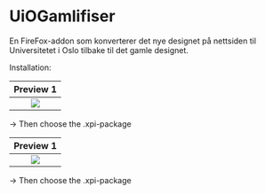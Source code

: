 # UiOGamlifiser
En FireFox-addon som konverterer det nye designet på nettsiden til Universitetet i Oslo tilbake til det gamle designet.

Installation:

Preview 1                  |
:-------------------------:|
![](https://image.prntscr.com/image/emTz4_kcSOypZ3geC3aSJA.png)             |

-> Then choose the .xpi-package


Preview 1                  |
:-------------------------:|
![](https://i.imgur.com/287XgAh.png)             |

-> Then choose the .xpi-package
